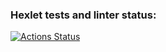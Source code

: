 ### Hexlet tests and linter status:
[![Actions Status](https://github.com/KostyaTaran/python-project-49/workflows/hexlet-check/badge.svg)](https://github.com/KostyaTaran/python-project-49/actions)